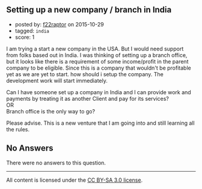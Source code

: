 ## Setting up a new company / branch in India

- posted by: [f22raptor](https://stackexchange.com/users/7210618/f22raptor) on 2015-10-29
- tagged: `india`
- score: 1

<p>I am trying a start a new company in the USA. But I would need support from folks based out in India. I was thinking of setting up a branch office, but it looks like there is a requirement of some income/profit in the parent company to be eligible. Since this is a company that wouldn't be profitable yet as we are yet to start. how should i setup the company. The development work will start immediately. </p>

<p>Can I have someone set up a company in India and I can provide work and payments by treating it as another Client and pay for its services? <br />
OR<br /> 
Branch office is the only way to go?</p>

<p>Please advise. This is a new venture that I am going into and still learning all the rules.</p>


## No Answers

There were no answers to this question.


---

All content is licensed under the [CC BY-SA 3.0 license](https://creativecommons.org/licenses/by-sa/3.0/).
